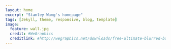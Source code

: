 ```yaml
---
layout: home
excerpt: "Stanley Wang's homepage"
tags: [Jekyll, theme, responsive, blog, template]
image:
  feature: wall.jpg
  credit: #WeGraphics
  creditlink: #http://wegraphics.net/downloads/free-ultimate-blurred-background-pack/
---
```

